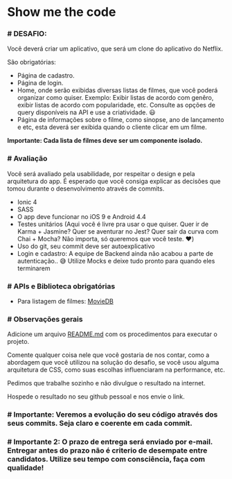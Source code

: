 # Show me the code

### # DESAFIO:

Você deverá criar um aplicativo, que será um clone do aplicativo do Netflix. 

São obrigatórias:
 * Página de cadastro.
 * Página de login.
 * Home, onde serão exibidas diversas listas de filmes, que você poderá organizar como quiser. 
    Exemplo: Exibir listas de acordo com genêro, exibir listas de acordo com popularidade, etc. Consulte as opções de query disponíveis na API e use a criatividade. :smiley:
 * Página de informações sobre o filme, como sinopse, ano de lançamento e etc, esta deverá ser exibida quando o cliente clicar em um filme.
 
 **Importante: Cada lista de filmes deve ser um componente isolado.**

### # Avaliação

Você será avaliado pela usabilidade, por respeitar o design e pela arquitetura do app. É esperado que você consiga explicar as decisões que tomou durante o desenvolvimento através de commits.

* Ionic 4
* SASS
* O app deve funcionar no iOS 9 e Android 4.4
* Testes unitários (Aqui você é livre pra usar o que quiser. Quer ir de Karma + Jasmine? Quer se aventurar no Jest? Quer sair da curva com Chai + Mocha? Não importa, só queremos que você teste. :heart:)
* Uso do git, seu commit deve ser autoexplicativo
* Login e cadastro: A equipe de Backend ainda não acabou a parte de autenticação.. 😅 Utilize Mocks e deixe tudo pronto para quando eles terminarem

### # APIs e Biblioteca obrigatórias
* Para listagem de filmes: [MovieDB](https://developers.themoviedb.org/3/getting-started/introduction)

### # Observações gerais

Adicione um arquivo [README.md](http://README.md) com os procedimentos para executar o projeto.

Comente qualquer coisa nele que você gostaria de nos contar, como a abordagem que você utilizou na solução do desafio, se você usou alguma arquitetura de CSS, como suas escolhas influenciaram na performance, etc.

Pedimos que trabalhe sozinho e não divulgue o resultado na internet.

Hospede o resultado no seu github pessoal e nos envie o link.

### # Importante: Veremos a evolução do seu código através dos seus commits. Seja claro e coerente em cada commit.

### # Importante 2: O prazo de entrega será enviado por e-mail. Entregar antes do prazo não é criterio de desempate entre candidatos. Utilize seu tempo com consciência, faça com qualidade!

